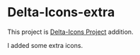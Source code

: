 # Delta-Icons-extra

This project is [Delta-Icons Project](https://github.com/Delta-Icons/android) addition.

I added some extra icons.
